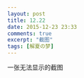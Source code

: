 ```yaml
---
layout: post
title: 12.22
date: 2015-12-23 23:33
comments: true
excerpt: "截图"
tags: [解夏の梦]
---
```

一张无法显示的截图
